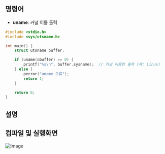 ## 명령어
- **uname**: 커널 이름 출력
```c
#include <stdio.h>
#include <sys/utsname.h>

int main() {
    struct utsname buffer;

    if (uname(&buffer) == 0) {
        printf("%s\n", buffer.sysname);  // 커널 이름만 출력 (예: Linux)
    } else {
        perror("uname 오류");
        return 1;
    }

    return 0;
}
```
## 설명


## 컴파일 및 실행화면

![Image](https://github.com/user-attachments/assets/8ac5f987-7d49-4a68-ba1c-f333b1f1f282)